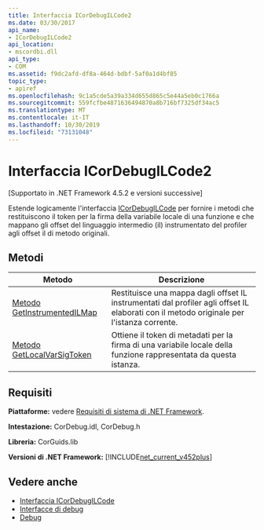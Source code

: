 ```yaml
---
title: Interfaccia ICorDebugILCode2
ms.date: 03/30/2017
api_name:
- ICorDebugILCode2
api_location:
- mscordbi.dll
api_type:
- COM
ms.assetid: f9dc2afd-df8a-464d-bdbf-5af0a1d4bf85
topic_type:
- apiref
ms.openlocfilehash: 9c1a5cde5a39a334d655d865c5e44a5eb0c1766a
ms.sourcegitcommit: 559fcfbe4871636494870a8b716bf7325df34ac5
ms.translationtype: MT
ms.contentlocale: it-IT
ms.lasthandoff: 10/30/2019
ms.locfileid: "73131048"
---
```

# <a name="icordebugilcode2-interface"></a>Interfaccia ICorDebugILCode2
[Supportato in .NET Framework 4.5.2 e versioni successive]  
  
 Estende logicamente l'interfaccia [ICorDebugILCode](../../../../docs/framework/unmanaged-api/debugging/icordebugilcode-interface.md) per fornire i metodi che restituiscono il token per la firma della variabile locale di una funzione e che mappano gli offset del linguaggio intermedio (il) instrumentato del profiler agli offset il di metodo originali.  
  
## <a name="methods"></a>Metodi  
  
|Metodo|Descrizione|  
|------------|-----------------|  
|[Metodo GetInstrumentedILMap](../../../../docs/framework/unmanaged-api/debugging/icordebugilcode2-getinstrumentedilmap-method.md)|Restituisce una mappa dagli offset IL instrumentati dal profiler agli offset IL elaborati con il metodo originale per l'istanza corrente.|  
|[Metodo GetLocalVarSigToken](../../../../docs/framework/unmanaged-api/debugging/icordebugilcode2-getlocalvarsigtoken-method.md)|Ottiene il token di metadati per la firma di una variabile locale della funzione rappresentata da questa istanza.|  
  
## <a name="requirements"></a>Requisiti  
 **Piattaforme:** vedere [Requisiti di sistema di .NET Framework](../../../../docs/framework/get-started/system-requirements.md).  
  
 **Intestazione:** CorDebug.idl, CorDebug.h  
  
 **Libreria:** CorGuids.lib  
  
 **Versioni di .NET Framework:** [!INCLUDE[net_current_v452plus](../../../../includes/net-current-v452plus-md.md)]  
  
## <a name="see-also"></a>Vedere anche

- [Interfaccia ICorDebugILCode](../../../../docs/framework/unmanaged-api/debugging/icordebugilcode-interface.md)
- [Interfacce di debug](../../../../docs/framework/unmanaged-api/debugging/debugging-interfaces.md)
- [Debug](../../../../docs/framework/unmanaged-api/debugging/index.md)
